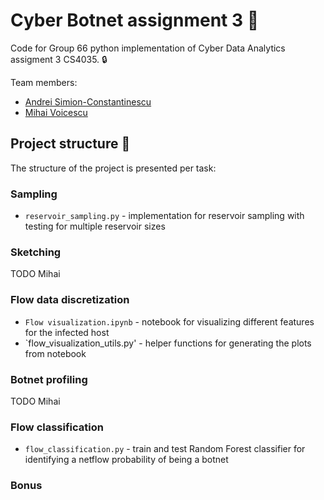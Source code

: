 # Cyber Botnet assignment 3 :japanese_goblin:

Code for Group 66 python implementation of Cyber Data Analytics assigment 3 CS4035. :lock:

Team members:

 * [Andrei Simion-Constantinescu](https://www.linkedin.com/in/andrei-simion-constantinescu/)
 * [Mihai Voicescu](https://github.com/mihai1voicescu)
 
## Project structure :open_file_folder:
The structure of the project is presented per task:


### Sampling

* `reservoir_sampling.py` - implementation for reservoir sampling with testing for multiple reservoir sizes

### Sketching

TODO Mihai

### Flow data discretization

* `Flow visualization.ipynb` - notebook for visualizing different features for the infected host
* `flow_visualization_utils.py' - helper functions for generating the plots from notebook

### Botnet profiling

TODO Mihai

### Flow classification
* `flow_classification.py` - train and test Random Forest classifier for identifying a netflow probability of being a botnet


### Bonus



